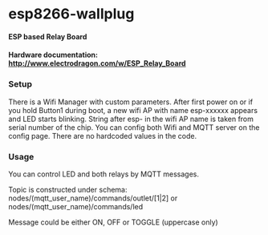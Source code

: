 # esp8266-wallplug
#### ESP based Relay Board
#### Hardware documentation: http://www.electrodragon.com/w/ESP_Relay_Board

### Setup
There is a Wifi Manager with custom parameters. After first power on or if you hold Button1 during boot, a new wifi AP with name esp-xxxxxx appears and LED starts blinking. String after esp- in the wifi AP name is taken from serial number of the chip. You can config both Wifi and MQTT server on the config page. There are no hardcoded values in the code.

### Usage
You can control LED and both relays by MQTT messages.

Topic is constructed under schema:
nodes/(mqtt_user_name)/commands/outlet/[1|2] or nodes/(mqtt_user_name)/commands/led

Message could be either ON, OFF or TOGGLE (uppercase only)

